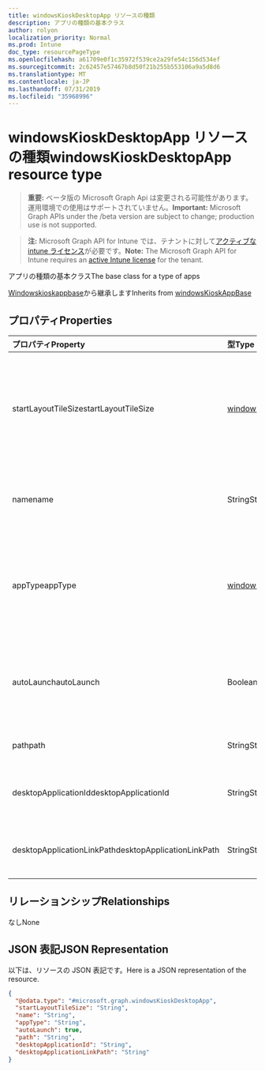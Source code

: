 ```yaml
---
title: windowsKioskDesktopApp リソースの種類
description: アプリの種類の基本クラス
author: rolyon
localization_priority: Normal
ms.prod: Intune
doc_type: resourcePageType
ms.openlocfilehash: a61709e0f1c35972f539ce2a29fe54c156d534ef
ms.sourcegitcommit: 2c62457e57467b8d50f21b255b553106a9a5d8d6
ms.translationtype: MT
ms.contentlocale: ja-JP
ms.lasthandoff: 07/31/2019
ms.locfileid: "35968996"
---
```

# <a name="windowskioskdesktopapp-resource-type"></a><span data-ttu-id="44b7d-103">windowsKioskDesktopApp リソースの種類</span><span class="sxs-lookup"><span data-stu-id="44b7d-103">windowsKioskDesktopApp resource type</span></span>

> <span data-ttu-id="44b7d-104">**重要:** ベータ版の Microsoft Graph Api は変更される可能性があります。運用環境での使用はサポートされていません。</span><span class="sxs-lookup"><span data-stu-id="44b7d-104">**Important:** Microsoft Graph APIs under the /beta version are subject to change; production use is not supported.</span></span>

> <span data-ttu-id="44b7d-105">**注:** Microsoft Graph API for Intune では、テナントに対して[アクティブな intune ライセンス](https://go.microsoft.com/fwlink/?linkid=839381)が必要です。</span><span class="sxs-lookup"><span data-stu-id="44b7d-105">**Note:** The Microsoft Graph API for Intune requires an [active Intune license](https://go.microsoft.com/fwlink/?linkid=839381) for the tenant.</span></span>

<span data-ttu-id="44b7d-106">アプリの種類の基本クラス</span><span class="sxs-lookup"><span data-stu-id="44b7d-106">The base class for a type of apps</span></span>


<span data-ttu-id="44b7d-107">[Windowskioskappbase](../resources/intune-deviceconfig-windowskioskappbase.md)から継承します</span><span class="sxs-lookup"><span data-stu-id="44b7d-107">Inherits from [windowsKioskAppBase](../resources/intune-deviceconfig-windowskioskappbase.md)</span></span>

## <a name="properties"></a><span data-ttu-id="44b7d-108">プロパティ</span><span class="sxs-lookup"><span data-stu-id="44b7d-108">Properties</span></span>
|<span data-ttu-id="44b7d-109">プロパティ</span><span class="sxs-lookup"><span data-stu-id="44b7d-109">Property</span></span>|<span data-ttu-id="44b7d-110">型</span><span class="sxs-lookup"><span data-stu-id="44b7d-110">Type</span></span>|<span data-ttu-id="44b7d-111">説明</span><span class="sxs-lookup"><span data-stu-id="44b7d-111">Description</span></span>|
|:---|:---|:---|
|<span data-ttu-id="44b7d-112">startLayoutTileSize</span><span class="sxs-lookup"><span data-stu-id="44b7d-112">startLayoutTileSize</span></span>|[<span data-ttu-id="44b7d-113">windowsAppStartLayoutTileSize</span><span class="sxs-lookup"><span data-stu-id="44b7d-113">windowsAppStartLayoutTileSize</span></span>](../resources/intune-deviceconfig-windowsappstartlayouttilesize.md)|<span data-ttu-id="44b7d-114">[Windowskioskappbase](../resources/intune-deviceconfig-windowskioskappbase.md)から継承された開始レイアウトのアプリタイルサイズ。</span><span class="sxs-lookup"><span data-stu-id="44b7d-114">The app tile size for the start layout Inherited from [windowsKioskAppBase](../resources/intune-deviceconfig-windowskioskappbase.md).</span></span> <span data-ttu-id="44b7d-115">可能な値は、`hidden`、`small`、`medium`、`wide`、`large` です。</span><span class="sxs-lookup"><span data-stu-id="44b7d-115">Possible values are: `hidden`, `small`, `medium`, `wide`, `large`.</span></span>|
|<span data-ttu-id="44b7d-116">name</span><span class="sxs-lookup"><span data-stu-id="44b7d-116">name</span></span>|<span data-ttu-id="44b7d-117">String</span><span class="sxs-lookup"><span data-stu-id="44b7d-117">String</span></span>|<span data-ttu-id="44b7d-118">[Windowskioskappbase](../resources/intune-deviceconfig-windowskioskappbase.md)から継承されたアプリのフレンドリ名を表します。</span><span class="sxs-lookup"><span data-stu-id="44b7d-118">Represents the friendly name of an app Inherited from [windowsKioskAppBase](../resources/intune-deviceconfig-windowskioskappbase.md)</span></span>|
|<span data-ttu-id="44b7d-119">appType</span><span class="sxs-lookup"><span data-stu-id="44b7d-119">appType</span></span>|[<span data-ttu-id="44b7d-120">windowsKioskAppType</span><span class="sxs-lookup"><span data-stu-id="44b7d-120">windowsKioskAppType</span></span>](../resources/intune-deviceconfig-windowskioskapptype.md)|<span data-ttu-id="44b7d-121">[Windowskioskappbase](../resources/intune-deviceconfig-windowskioskappbase.md)から継承されるアプリの種類。</span><span class="sxs-lookup"><span data-stu-id="44b7d-121">The app type Inherited from [windowsKioskAppBase](../resources/intune-deviceconfig-windowskioskappbase.md).</span></span> <span data-ttu-id="44b7d-122">使用可能な値は、`unknown`、`store`、`desktop`、`aumId` です。</span><span class="sxs-lookup"><span data-stu-id="44b7d-122">Possible values are: `unknown`, `store`, `desktop`, `aumId`.</span></span>|
|<span data-ttu-id="44b7d-123">autoLaunch</span><span class="sxs-lookup"><span data-stu-id="44b7d-123">autoLaunch</span></span>|<span data-ttu-id="44b7d-124">Boolean</span><span class="sxs-lookup"><span data-stu-id="44b7d-124">Boolean</span></span>|<span data-ttu-id="44b7d-125">[Windowskioskappbase](../resources/intune-deviceconfig-windowskioskappbase.md)から継承されたマルチアプリキオスクモードでアプリを自動起動することを許可します。</span><span class="sxs-lookup"><span data-stu-id="44b7d-125">Allow the app to be auto-launched in multi-app kiosk mode Inherited from [windowsKioskAppBase](../resources/intune-deviceconfig-windowskioskappbase.md)</span></span>|
|<span data-ttu-id="44b7d-126">path</span><span class="sxs-lookup"><span data-stu-id="44b7d-126">path</span></span>|<span data-ttu-id="44b7d-127">String</span><span class="sxs-lookup"><span data-stu-id="44b7d-127">String</span></span>|<span data-ttu-id="44b7d-128">デスクトップアプリのパスの定義</span><span class="sxs-lookup"><span data-stu-id="44b7d-128">Define the path of a desktop app</span></span>|
|<span data-ttu-id="44b7d-129">desktopApplicationId</span><span class="sxs-lookup"><span data-stu-id="44b7d-129">desktopApplicationId</span></span>|<span data-ttu-id="44b7d-130">String</span><span class="sxs-lookup"><span data-stu-id="44b7d-130">String</span></span>|<span data-ttu-id="44b7d-131">アプリの DesktopApplicationID を定義する</span><span class="sxs-lookup"><span data-stu-id="44b7d-131">Define the DesktopApplicationID of the app</span></span>|
|<span data-ttu-id="44b7d-132">desktopApplicationLinkPath</span><span class="sxs-lookup"><span data-stu-id="44b7d-132">desktopApplicationLinkPath</span></span>|<span data-ttu-id="44b7d-133">String</span><span class="sxs-lookup"><span data-stu-id="44b7d-133">String</span></span>|<span data-ttu-id="44b7d-134">アプリの DesktopApplicationLinkPath を定義する</span><span class="sxs-lookup"><span data-stu-id="44b7d-134">Define the DesktopApplicationLinkPath of the app</span></span>|

## <a name="relationships"></a><span data-ttu-id="44b7d-135">リレーションシップ</span><span class="sxs-lookup"><span data-stu-id="44b7d-135">Relationships</span></span>
<span data-ttu-id="44b7d-136">なし</span><span class="sxs-lookup"><span data-stu-id="44b7d-136">None</span></span>

## <a name="json-representation"></a><span data-ttu-id="44b7d-137">JSON 表記</span><span class="sxs-lookup"><span data-stu-id="44b7d-137">JSON Representation</span></span>
<span data-ttu-id="44b7d-138">以下は、リソースの JSON 表記です。</span><span class="sxs-lookup"><span data-stu-id="44b7d-138">Here is a JSON representation of the resource.</span></span>
<!-- {
  "blockType": "resource",
  "@odata.type": "microsoft.graph.windowsKioskDesktopApp"
}
-->
``` json
{
  "@odata.type": "#microsoft.graph.windowsKioskDesktopApp",
  "startLayoutTileSize": "String",
  "name": "String",
  "appType": "String",
  "autoLaunch": true,
  "path": "String",
  "desktopApplicationId": "String",
  "desktopApplicationLinkPath": "String"
}
```





